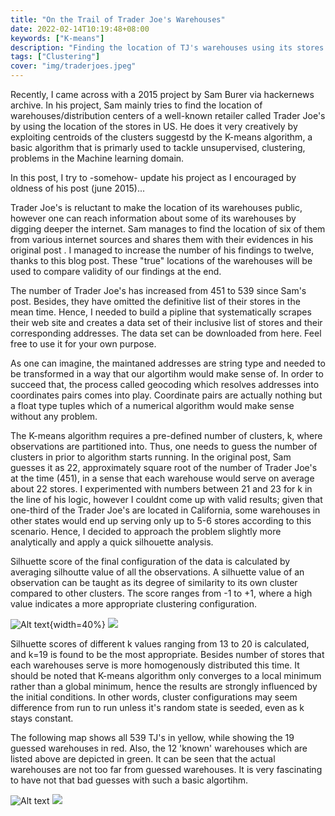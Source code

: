 ```yaml
---
title: "On the Trail of Trader Joe's Warehouses"
date: 2022-02-14T10:19:48+08:00
keywords: ["K-means"]
description: "Finding the location of TJ's warehouses using its stores by the help go K-means clustering"
tags: ["Clustering"]
cover: "img/traderjoes.jpeg"
---
```


Recently, I came across with a 2015 project by Sam Burer via hackernews archive. In his project, Sam mainly tries to find the location of warehouses/distribution centers of a well-known retailer called Trader Joe's by using the location of the stores in US. He does it very creatively by exploiting centroids of the clusters suggestd by the K-means algorithm, a basic algorithm that is primarly used to tackle unsupervised, clustering, problems in the Machine learning domain. 

In this post, I try to -somehow- update his project as I encouraged by oldness of his post (june 2015)...

Trader Joe's is reluctant to make the location of its warehouses public, however one can reach information about some of its warehouses by digging deeper the internet. Sam manages to find the location of six of them from various internet sources and shares them with their evidences in his original post .  I managed to increase the number of his findings to twelve, thanks to this blog post. These "true" locations of the warehouses will be used to compare validity of our findings at the end.

The number of Trader Joe's has increased from 451 to 539 since Sam's post. Besides, they have omitted the definitive list of their stores in the mean time. Hence, I needed to build a pipline that systematically scrapes their web site and creates a data set of their inclusive list of stores and their corresponding addresses. The data set can be downloaded from here. Feel free to use it for your own purpose.

As one can imagine, the maintaned addresses are string type and needed to be transformed in a way that our algortihm would make sense of. In order to succeed that, the process called geocoding which resolves addresses into coordinates pairs comes into play. Coordinate pairs are actually nothing but a float type tuples which of a numerical algorithm would make sense without any problem.

The K-means algorithm requires a pre-defined number of clusters, k, where observations are partitioned into. Thus, one needs to guess the number of clusters in prior to algorithm starts running. In the original post, Sam guesses it as 22, approximately square root of the number of Trader Joe's at the time (451), in a sense that each warehouse would serve on average about 22 stores. I experimented with numbers between 21 and 23 for k in the line of his logic, however I couldnt come up with valid results; given that one-third of the Trader Joe's are located in California, some warehouses in other states would end up serving only up to 5-6 stores according to this scenario. Hence, I decided to approach the problem slightly more analytically and apply a quick silhouette analysis.

Silhuette score of the final configuration of the data is calculated by averaging  silhoutte value of all the observations. A silhuette value of an observation can be taught as its degree of similarity to its own cluster compared to other clusters. The score ranges from -1 to +1, where a high value indicates a more appropriate clustering configuration.  


![Alt text](/img/sit.png){width=40%}
<img src = "/img/sit.png">





Silhuette scores of different k values ranging from 13 to 20 is calculated, and k=19 is found to be the most appropriate.  Besides number of stores that each warehouses serve is more homogenously distributed this time. It should be noted that K-means algorithm only converges to a local minimum rather than a global minimum, hence the results are strongly influenced by the initial conditions. In other words, cluster configurations may seem difference from run to run unless it's random state is seeded, even as k stays constant.

The following map shows all 539 TJ's in yellow, while showing the  19 guessed warehouses in red. Also, the 12 'known' warehouses which are listed above are depicted in green. It can be seen that the actual warehouses are not too far from guessed warehouses. It is very fascinating to have not that bad guesses with such a basic algortihm.


![Alt text](img/tj.png)
<img src = "/img/tj.png">






